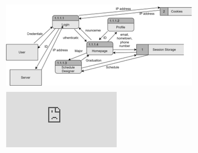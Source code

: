 ![DFD](https://github.com/MckennahPalmer/CSE430/blob/Team3_GH/DFD%20Client%20Views.drawio.svg)

![table for client view dfd](https://github.com/MckennahPalmer/CSE430/blob/Team3_GH/DFD%20Client%20Views%20Table.md)
